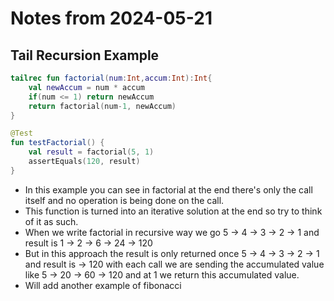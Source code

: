 # Notes from 2024-05-21
## Tail Recursion Example
```kotlin
tailrec fun factorial(num:Int,accum:Int):Int{
    val newAccum = num * accum
    if(num <= 1) return newAccum
    return factorial(num-1, newAccum)
}

@Test
fun testFactorial() {
    val result = factorial(5, 1)
    assertEquals(120, result)
}
```
- In this example you can see in factorial at the end there's only the call itself and no operation is being done on the call.
- This function is turned into an iterative solution at the end so try to think of it as such.
- When we write factorial in recursive way we go 5 -> 4 -> 3 -> 2 -> 1 and result is 1 -> 2 -> 6 -> 24 -> 120
- But in this approach the result is only returned once 5 -> 4 -> 3 -> 2 -> 1 and result is -> 120 with each call we are sending the accumulated value like 5 -> 20 -> 60 -> 120 and at 1 we return this accumulated value.
- Will add another example of fibonacci